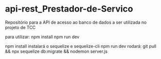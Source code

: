 # api-rest_Prestador-de-Servico
Repositório para a API de acesso ao banco de dados a ser utilizada no projeto de TCC


para utilizar:
npm install
npm run dev

npm install instalará o sequelize e sequelize-cli
npm run dev rodará:
git pull && npx sequelize db:migrate && nodemon server.js




